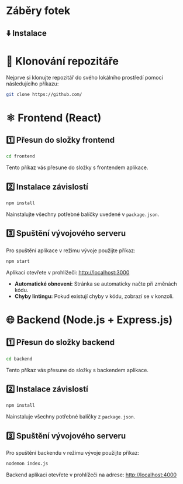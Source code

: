 # Záběry fotek



## ⬇️ Instalace

# 🔁 Klonování repozitáře
Nejprve si klonujte repozitář do svého lokálního prostředí pomocí následujícího příkazu:
```sh
git clone https://github.com/
```

# ⚛️ Frontend (React)

## 1️⃣ Přesun do složky frontend  
```sh
cd frontend
```
Tento příkaz vás přesune do složky s frontendem aplikace.

## 2️⃣ Instalace závislostí  
```sh
npm install
```
Nainstalujte všechny potřebné balíčky uvedené v `package.json`.

## 3️⃣ Spuštění vývojového serveru  
Pro spuštění aplikace v režimu vývoje použijte příkaz:
```sh
npm start
```
Aplikaci otevřete v prohlížeči: [http://localhost:3000](http://localhost:3000)  

- **Automatické obnovení:** Stránka se automaticky načte při změnách kódu.  
- **Chyby lintingu:** Pokud existují chyby v kódu, zobrazí se v konzoli.  

# 🌐 Backend (Node.js + Express.js)

## 1️⃣ Přesun do složky backend  
```sh
cd backend
```
Tento příkaz vás přesune do složky s backendem aplikace.

## 2️⃣ Instalace závislostí  
```sh
npm install
```
Nainstaluje všechny potřebné balíčky z `package.json`.  

## 3️⃣ Spuštění vývojového serveru  
Pro spuštění backendu v režimu vývoje použijte příkaz:
```sh
nodemon index.js
```
Backend aplikaci otevřete v prohlížeči na adrese: [http://localhost:4000](http://localhost:4000)  
